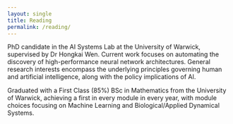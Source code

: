```yaml
---
layout: single
title: Reading
permalink: /reading/
---
```

<head>
<meta name="viewport" content="width=device-width, initial-scale=0.8">
<p>PhD candidate in the AI Systems Lab at the University of Warwick, supervised by Dr Hongkai Wen. Current work focuses on automating the discovery of high-performance neural network architectures. General research interests encompass the underlying principles governing human and artificial intelligence, along with the policy implications of AI. </p>

<p>Graduated with a First Class (85%) BSc in Mathematics from the University of Warwick, achieving a first in every module in every year, with module choices focusing on Machine Learning and Biological/Applied Dynamical Systems.</p>
</head>
